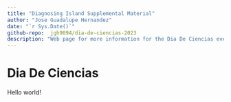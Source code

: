 ```yaml
---
title: "Diagnosing Island Supplemental Material"
author: "Jose Guadalupe Hernandez"
date: "`r Sys.Date()`"
github-repo:  jgh9094/dia-de-ciencias-2023
description: "Web page for more information for the Dia De Ciencias event hosted by the Society of Hispanic Professional Engineers (SHPE) chapter at Michigan State Univeristy."
---
```


# Dia De Ciencias

Hello world!